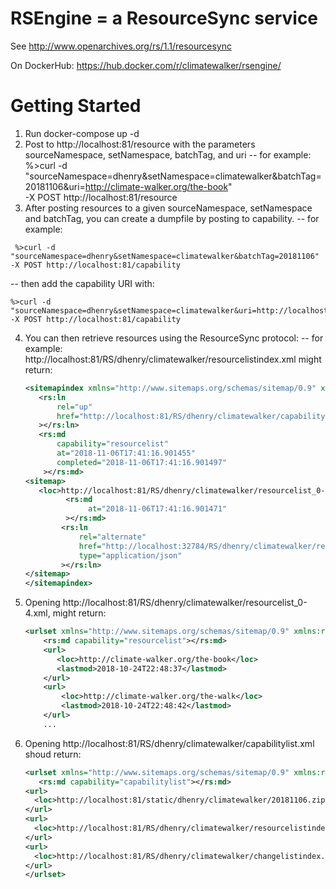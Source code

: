 # RSEngine = a ResourceSync service

See http://www.openarchives.org/rs/1.1/resourcesync

On DockerHub: https://hub.docker.com/r/climatewalker/rsengine/

# Getting Started

1. Run docker-compose up -d
2. Post to http://localhost:81/resource with the parameters sourceNamespace, setNamespace, batchTag, and uri
  -- for example:
   %>curl -d "sourceNamespace=dhenry&setNamespace=climatewalker&batchTag=20181106&uri=http://climate-walker.org/the-book" \
     -X POST http://localhost:81/resource
3. After posting resources to a given sourceNamespace, setNamespace and batchTag, you can create a dumpfile by posting to capability. 
  -- for example:
  ```
   %>curl -d "sourceNamespace=dhenry&setNamespace=climatewalker&batchTag=20181106" -X POST http://localhost:81/capability
   ```
   -- then add the capability URI with:
   ```
   %>curl -d "sourceNamespace=dhenry&setNamespace=climatewalker&uri=http://localhost:81/RS/dhenry/climatewalker/20181106.zip&capabilityType=dump" -X POST http://localhost:81/capability
   ```
4.  You can then retrieve resources using the ResourceSync protocol:
   -- for example:
    http://localhost:81/RS/dhenry/climatewalker/resourcelistindex.xml might return:
     ```xml
     <sitemapindex xmlns="http://www.sitemaps.org/schemas/sitemap/0.9" xmlns:rs="http://www.openarchives.org/rs/terms/" >
        <rs:ln
            rel="up"
            href="http://localhost:81/RS/dhenry/climatewalker/capabilitylist.xml"
        ></rs:ln>
        <rs:md 
            capability="resourcelist"
            at="2018-11-06T17:41:16.901455"
            completed="2018-11-06T17:41:16.901497"
         ></rs:md>
     <sitemap>
        <loc>http://localhost:81/RS/dhenry/climatewalker/resourcelist_0-4.xml</loc>
              <rs:md
                   at="2018-11-06T17:41:16.901471"
              ></rs:md>
             <rs:ln
                 rel="alternate"
                 href="http://localhost:32784/RS/dhenry/climatewalker/resourcelist_0-4.json"
                 type="application/json"
             ></rs:ln>
     </sitemap>
    </sitemapindex>
5. Opening http://localhost:81/RS/dhenry/climatewalker/resourcelist_0-4.xml, might return:
    ```xml
    <urlset xmlns="http://www.sitemaps.org/schemas/sitemap/0.9" xmlns:rs="http://www.openarchives.org/rs/terms/" >
        <rs:md capability="resourcelist"></rs:md>
        <url>
           <loc>http://climate-walker.org/the-book</loc>
           <lastmod>2018-10-24T22:48:37</lastmod>
        </url>
        <url>
            <loc>http://climate-walker.org/the-walk</loc>
            <lastmod>2018-10-24T22:48:42</lastmod>
        </url>
        ...
6. Opening http://localhost:81/RS/dhenry/climatewalker/capabilitylist.xml shoud return:
      ```xml
      <urlset xmlns="http://www.sitemaps.org/schemas/sitemap/0.9" xmlns:rs="http://www.openarchives.org/rs/terms/" >
         <rs:md capability="capabilitylist"></rs:md>
      <url>
        <loc>http://localhost:81/static/dhenry/climatewalker/20181106.zip</loc>
      </url>
      <url>
        <loc>http://localhost:81/RS/dhenry/climatewalker/resourcelistindex.xml</loc>
      </url>
      <url>
        <loc>http://localhost:81/RS/dhenry/climatewalker/changelistindex.xml</loc>
      </url>
    </urlset>

